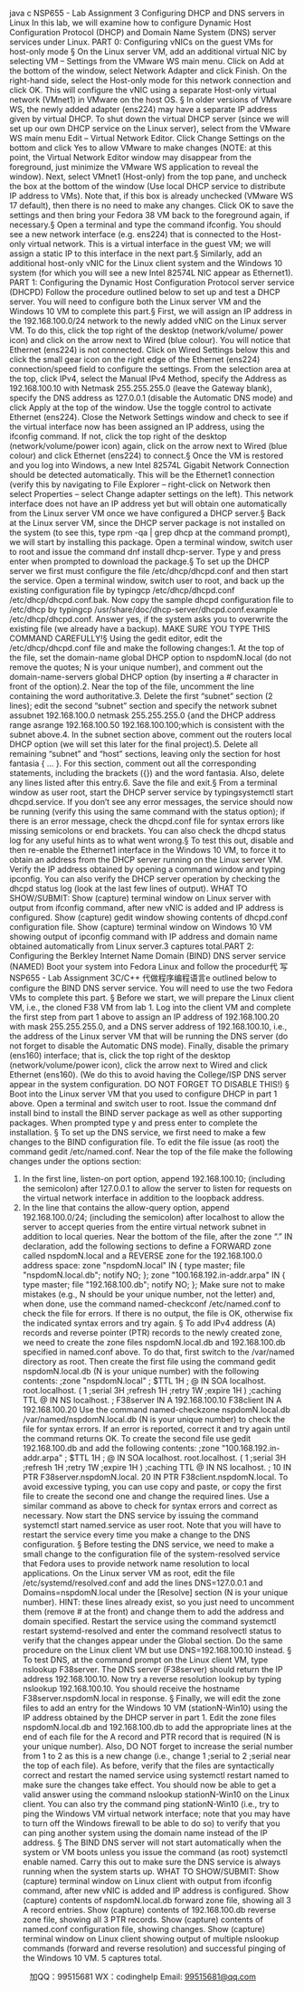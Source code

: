 java c
NSP655 - Lab Assignment 3
Configuring DHCP and DNS servers in Linux
In this lab, we will examine how to configure Dynamic Host Configuration Protocol (DHCP) and Domain Name System (DNS) server services under Linux.
PART 0: Configuring vNICs on the guest VMs for host-only mode
§   On the Linux server VM, add an additional virtual NIC by selecting VM – Settings   from the VMware WS main menu. Click on Add   at the bottom of the window, select Network Adapter   and click Finish. On the right-hand side, select the Host-only   mode for this network connection and click OK. This will configure the vNIC using a separate Host-only virtual network (VMnet1) in VMware on the host OS.
§   In older versions of VMware WS, the newly added adapter (ens224) may have a separate IP address given by virtual DHCP. To shut down the virtual DHCP server (since we will set up our own DHCP service on the Linux server), select from the VMware WS main menu Edit – Virtual Network Editor. Click Change Settings   on the bottom and click Yes   to allow VMware to make changes (NOTE:   at this point, the Virtual Network Editor window may disappear from the foreground, just minimize the VMware WS application to reveal the window). Next, select VMnet1   (Host-only) from the top pane, and uncheck the box at the bottom of the window (Use local DHCP service to distribute IP address to VMs). Note that, if this box is already unchecked (VMware WS 17 default), then there is no need to make any changes. Click OK   to save the settings and then bring your Fedora 38 VM back to the foreground again, if necessary.§   Open a terminal and type the command ifconfig. You should see a new network interface (e.g. ens224) that is connected to the Host-only virtual network. This is a virtual interface in the guest VM; we will assign a static IP to this interface in the next part.§   Similarly, add an additional host-only vNIC for the Linux client system and the Windows 10 system (for which you will see a new Intel 82574L NIC appear as Ethernet1).
PART 1: Configuring the Dynamic Host Configuration Protocol server service (DHCPD)
Follow the procedure outlined below to set up and test a DHCP server. You will need to configure both the Linux server VM and the Windows 10 VM to complete this part.§   First, we will assign an IP address in the 192.168.100.0/24 network to the newly added vNIC on the Linux server VM. To do this, click the top right of the desktop (network/volume/ power icon) and click on the arrow   next to Wired   (blue colour). You will notice that Ethernet (ens224)   is not connected. Click on   Wired Settings   below this and click the small gear icon on the right edge of the Ethernet (ens224) connection/speed field to configure the settings. From the selection area at the top, click IPv4, select the Manual IPv4 Method, specify the Address as 192.168.100.10   with Netmask 255.255.255.0   (leave the Gateway blank), specify the DNS address as 127.0.0.1   (disable the Automatic   DNS mode) and click Apply   at the top of the window. Use the toggle control to activate Ethernet (ens224). Close the Network Settings window and check to see if the virtual interface now has been assigned an IP address, using the ifconfig   command. If not, click the top right of the desktop (network/volume/power icon) again, click on the arrow   next to Wired   (blue colour) and click   Ethernet (ens224)   to connect.§   Once the VM is restored and you log into Windows, a new Intel 82574L Gigabit Network Connection should be detected automatically. This will be the Ethernet1   connection (verify this by navigating to File Explorer   – right-click on Network   then select Properties   – select Change adapter settings   on the left). This network interface does not have an IP address yet but will obtain one automatically from the Linux server VM once we have configured a DHCP server.§   Back at the Linux server VM, since the DHCP server package is not installed on the system (to see this, type rpm -qa | grep dhcp   at the command prompt), we will start by installing this package. Open a terminal window, switch user to root and issue the command dnf    install    dhcp-server. Type y and press enter when prompted to download the package.§   To set up the DHCP server we first must configure the file /etc/dhcp/dhcpd.conf   and then start the service. Open a terminal window, switch user to root, and back up the existing configuration file by typingcp    /etc/dhcp/dhcpd.conf    /etc/dhcp/dhcpd.conf.bak. Now copy the sample dhcpd   configuration file to /etc/dhcp   by typingcp    /usr/share/doc/dhcp-server/dhcpd.conf.example    /etc/dhcp/dhcpd.conf. Answer yes, if the system asks you to overwrite the existing file (we already have a backup). MAKE SURE YOU TYPE THIS COMMAND CAREFULLY!§   Using the gedit   editor, edit the /etc/dhcp/dhcpd.conf   file and make the following changes:1.   At the top of the file, set the   domain-name   global DHCP option to nspdomN.local   (do not remove the quotes; N is your unique number), and comment out the domain-name-servers   global DHCP option (by inserting a # character in front of the option).2.   Near the top of the file, uncomment the line containing the word authoritative.3.   Delete the first “subnet” section (2 lines); edit the second “subnet” section and specify the network subnet assubnet    192.168.100.0    netmask    255.255.255.0 {and the DHCP address range asrange 192.168.100.50    192.168.100.100;which is consistent with the subnet above.4.   In the subnet section above, comment out the routers   local DHCP option (we will set this later for the final project).5.   Delete all remaining “subnet” and “host” sections, leaving only the section for host fantasia { … }. For this section, comment out all   the corresponding statements, including the brackets ({}) and the word fantasia. Also, delete any lines listed after this entry.6.   Save the file and exit.§   From a terminal window as user root, start the DHCP server service by typingsystemctl    start    dhcpd.service. If you don’t see any error messages, the service should now be running (verify this using the same command with the status   option); if there is an error message, check the dhcpd.conf   file for syntax errors like missing semicolons or end brackets. You can also check the dhcpd status log for any useful hints as to what went wrong.§   To test this out, disable and then re-enable the Ethernet1 interface in the Windows 10 VM, to force it to obtain an address from the DHCP server running on the Linux server VM. Verify the IP address obtained by opening a command window and typing ipconfig. You can also verify the DHCP server operation by checking the dhcpd status log (look at the last few lines of output).
WHAT TO SHOW/SUBMIT: Show (capture) terminal window on Linux server with output from ifconfig   command, after new vNIC is added and IP address is configured. Show (capture) gedit   window showing contents of dhcpd.conf   configuration file. Show (capture) terminal window on Windows 10 VM showing output of ipconfig   command with IP address and domain name obtained automatically from Linux server.3 captures total.PART 2: Configuring the Berkley Internet Name Domain (BIND) DNS server service (NAMED)
Boot your system into Fedora Linux and follow the procedur代 写NSP655 - Lab Assignment 3C/C++
代做程序编程语言e outlined below to configure the BIND DNS server service. You will need to use the two Fedora VMs to complete this part.
§   Before we start, we will prepare the Linux client VM, i.e., the cloned F38 VM from lab 1. Log into the client VM and complete the first step from part 1 above to assign an IP address of 192.168.100.20   with mask 255.255.255.0, and a DNS server address of 192.168.100.10, i.e., the address of the Linux server VM that will be running the DNS server (do not forget to disable the Automatic   DNS mode). Finally, disable the primary (ens160) interface; that is, click the top right of the desktop (network/volume/power icon), click the arrow next to Wired   and click   Ethernet (ens160). (We do this to avoid having the College/ISP DNS server appear in the system configuration. DO NOT FORGET TO DISABLE THIS!)
§   Boot into the Linux server VM that you used to configure DHCP in part 1 above. Open a terminal and switch user to root. Issue the command dnf    install    bind   to install the BIND server package as well as other supporting packages. When prompted type y and press enter to complete the installation.
§   To set up the DNS service, we first need to make a few changes to the BIND configuration file. To edit the file issue (as root) the command gedit    /etc/named.conf. Near the top of the file make the following changes under the options   section:
1.   In the first line, listen-on port   option, append 192.168.100.10;   (including the semicolon) after 127.0.0.1   to allow the server to listen for requests on the virtual network interface in addition to the loopback address.
2.   In the line that contains the allow-query   option, append 192.168.100.0/24;   (including the semicolon) after localhost   to allow the server to accept queries from the entire virtual network subnet in addition to local queries.
Near the bottom of the file, after the zone “.” IN   declaration, add the following sections to define a FORWARD zone called nspdomN.local   and a REVERSE zone for the 192.168.100.0 address space:
zone "nspdomN.local" IN {
type master;
file "nspdomN.local.db";
notify NO;
};
zone "100.168.192.in-addr.arpa" IN {
type master;
file "192.168.100.db";
notify NO;
};
Make sure not to make mistakes (e.g., N should be your unique number, not the letter) and, when done, use the command named-checkconf    /etc/named.conf   to check the file for errors. If there is no output, the file is OK, otherwise fix the indicated syntax errors and try again.
§   To add IPv4 address (A) records and reverse pointer (PTR) records to the newly created zone, we need to create the zone files nspdomN.local.db   and 192.168.100.db   specified in named.conf   above. To do that, first switch to the /var/named   directory as root. Then create the first file using the command gedit      nspdomN.local.db   (N is your unique number) with the following contents:
;zone "nspdomN.local"
;
$TTL 1H
;
@ IN SOA localhost. root.localhost. (
1 ;serial
3H ;refresh
1H ;retry
1W ;expire
1H ) ;caching TTL
@ IN NS localhost.
;
F38server IN A 192.168.100.10
F38client IN A 192.168.100.20
Use the command named-checkzone      nspdomN.local.db /var/named/nspdomN.local.db   (N is your unique number) to check the file for syntax errors. If an error is reported, correct it and try again until the command returns OK.
To create the second file use gedit    192.168.100.db   and add the following contents:
;zone "100.168.192.in-addr.arpa"
;
$TTL 1H
;
@ IN SOA localhost. root.localhost. (
1 ;serial
3H ;refresh
1H ;retry
1W ;expire
1H ) ;caching TTL
@ IN NS localhost.
;
10 IN PTR F38server.nspdomN.local.
20 IN PTR F38client.nspdomN.local.
To avoid excessive typing, you can use copy and paste, or copy the first file to create the second one and change the required lines. Use a similar command as above to check for syntax errors and correct as necessary. Now start the DNS service by issuing the command systemctl    start    named.service as user root. Note that you will have to restart the service every time you make a change to the DNS configuration.
§   Before testing the DNS service, we need to make a small change to the configuration file of the system-resolved   service that Fedora uses to provide network name resolution to local applications. On the Linux server VM as root, edit the file /etc/systemd/resolved.conf   and add the lines DNS=127.0.0.1   and Domains=nspdomN.local   under the [Resolve]   section (N is your unique number). HINT: these lines already exist, so you just need to uncomment them (remove # at the front) and change them to add the address and domain specified. Restart the service using the command systemctl    restart    systemd-resolved   and enter the command resolvectl    status   to verify that the changes appear under the Global   section. Do the same procedure on the Linux client VM but use DNS=192.168.100.10   instead.
§   To test DNS, at the command prompt on the Linux client VM, type nslookup    F38server. The DNS server (F38server) should return the IP address 192.168.100.10. Now try a reverse resolution lookup by typing nslookup    192.168.100.10. You should receive the hostname F38server.nspdomN.local   in response.
§   Finally, we will edit the zone files to add an entry for the Windows 10 VM (stationN-Win10) using the IP address obtained by the DHCP server in part 1. Edit the zone files nspdomN.local.db   and 192.168.100.db   to add the appropriate lines at the end of each file for the A record and PTR record that is required (N is your unique number). Also, DO NOT forget to increase the serial number from 1 to 2 as this is a new change (i.e., change	                              1	;serial to 2    ;serial   near the top of each file). As before, verify that the files are syntactically correct and restart the named service using systemctl    restart    named   to make sure the changes take effect. You should now be able to get a valid answer using the command nslookup    stationN-Win10   on the Linux client. You can also try the command ping    stationN-Win10   (i.e., try to ping the Windows VM virtual network interface; note that you may have to turn off the Windows firewall to be able to do so) to verify that you can ping another system using the domain name instead of the IP address.
§   The BIND DNS server will not start automatically when the system or VM boots unless you issue the command (as root) systemctl    enable       named. Carry this out to make sure the DNS service is always running when the system starts up.
WHAT TO SHOW/SUBMIT: Show (capture) terminal window on Linux client with output from ifconfig   command, after new vNIC is added and IP address is configured. Show (capture) contents of nspdomN.local.db   forward zone file, showing all 3 A record entries. Show (capture) contents of 192.168.100.db   reverse zone file, showing all 3 PTR records. Show (capture) contents of named.conf   configuration file, showing changes. Show (capture) terminal window on Linux client showing output of multiple nslookup commands (forward and reverse resolution) and successful pinging of the Windows 10 VM.
5 captures total.

         
加QQ：99515681  WX：codinghelp  Email: 99515681@qq.com
